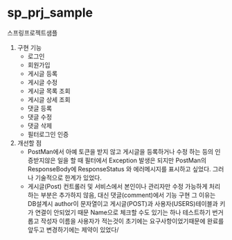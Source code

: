 # sp_prj_sample
스프링프로젝트샘플

1. 구현 기능
   - 로그인
   - 회원가입
   - 게시글 등록
   - 게시글 수정
   - 게시글 목록 조회
   - 게시글 상세 조회
   - 댓글 등록
   - 댓글 수정
   - 댓글 삭제
   - 필터로그인 인증 
2. 개선할 점
   - PostMan에서 아예 토큰을 받지 않고 게시글을 등록하거나 수정 하는 등의 인증받지않은 일을 할 때 필터에서 
     Exception 발생은 되지만 PostMan의 ResponseBody에 ResponseStatus 와 에러메시지를 표시하고 싶었다. 그러나 기술적으로 한계가 있었다.
   - 게시글(Post) 컨트롤러 및 서비스에서 본인이나 관리자만 수정 가능하게 처리하는 부분은 추가하지 않음, 대신 댓글(comment)에서 기능 구현
     그 이유는 DB설계시 author이 문자열이고 게시글(POST)과 사용자(USERS)테이블과 키가 연결이 안되었기 때문
     Name으로 체크할 수도 있기는 하나 테스트하기 번거롭고 작성자 이름을 사용자가 적는것이 초기에는 요구사항이었기때문에
     완료를 앞두고 변경하기에는 제약이 있었다/ 
   
   
